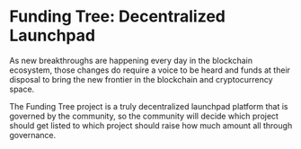 # Funding Tree: Decentralized Launchpad

As new breakthroughs are happening every day in the blockchain ecosystem, those changes do require a voice to be heard and funds at their disposal to bring the new frontier in the blockchain and cryptocurrency space.

The Funding Tree project is a truly decentralized launchpad platform that is governed by the community, so the community will decide which project should get listed to which project should raise how much amount all through governance.

